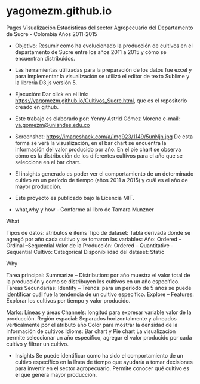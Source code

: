 # yagomezm.github.io
Pages
Visualización Estadísticas del sector Agropecuario del Departamento de Sucre - Colombia Años 2011-2015

- Objetivo: Resumir como ha evolucionado la producción de cultivos en el departamento de Sucre entre los años 2011 a 2015 y cómo se encuentran distribuidos.


- Las herramientas utilizadas para la preparación de los datos fue excel y para implementar la visualización se utilizó el editor de texto Sublime y la librería D3.js versión 5.

- Ejecución: Dar click en el link: https://yagomezm.github.io/Cultivos_Sucre.html, que es el repositorio creado en github.
- Este trabajo es elaborado por: Yenny Astrid Gómez Moreno e-mail: ya.gomezm@uniandes.edu.co
- Screenshot: https://imageshack.com/a/img923/1149/5unNjn.jpg 
De esta forma se verá la visualización, en el bar chart se encuentra la información del valor producido por año. En el pie chart se observa cómo es la distribución de los diferentes cultivos para el año que se seleccione en el bar chart.
- El insights generado es poder ver el comportamiento de un determinado cultivo en un período de tiempo (años 2011 a 2015) y cuál es el año de mayor producción.
- Este proyecto es publicado bajo la Licencia MIT.
- what,why y how - Conforme al libro de Tamara Munzner

What

Tipos de datos: atributos e ítems
Tipo de dataset: Tabla derivada donde se agregó por año cada cultivo y se tomaron las variables:
Año: Ordered – Ordinal –Sequential
Valor de la Producción: Ordered – Quantitative - Sequential
Cultivo: Categorical
Disponibilidad del dataset: Static

Why


Tarea principal: 
Summarize – Distribution: por año muestra el valor total de la producción y como se distribuyen los cultivos en un año específico.
Tareas Secundarias:
Identify – Trends: para un período de 5 años se puede identificar cuál fue la tendencia de un cultivo específico. 
Explore – Features: Explorar los cultivos por tiempo y valor producido.


Marks: Líneas y áreas 
Channels: 
longitud para expresar variable valor de la producción.
Región espacial: Separados horizontalmente y alineados verticalmente por el atributo año
Color para mostrar la densidad de la información de cultivos
Idioms: Bar chart y Pie chart
La visualización permite seleccionar un año específico, agregar el valor producido por cada cultivo y filtrar un cultivo.

- Insights
Se puede identificar como ha sido el comportamiento de un cultivo específico en la línea de tiempo que ayudaría a tomar decisiones para invertir en el sector agropecuario.
Permite conocer qué cultivo es el que genera mayor producción.

